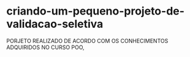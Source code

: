 # criando-um-pequeno-projeto-de-validacao-seletiva

PORJETO REALIZADO DE ACORDO COM OS CONHECIMENTOS ADQUIRIDOS NO CURSO POO,
